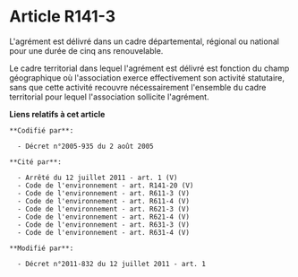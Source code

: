 # Article R141-3

L'agrément est délivré dans un cadre départemental, régional ou national pour une durée de cinq ans renouvelable. 

Le cadre territorial dans lequel l'agrément est délivré est fonction du champ géographique où l'association exerce
effectivement son activité statutaire, sans que cette activité recouvre nécessairement l'ensemble du cadre territorial pour
lequel l'association sollicite l'agrément.

**Liens relatifs à cet article**

	**Codifié par**:

	  - Décret n°2005-935 du 2 août 2005

	**Cité par**:

	  - Arrêté du 12 juillet 2011 - art. 1 (V)
	  - Code de l'environnement - art. R141-20 (V)
	  - Code de l'environnement - art. R611-3 (V)
	  - Code de l'environnement - art. R611-4 (V)
	  - Code de l'environnement - art. R621-3 (V)
	  - Code de l'environnement - art. R621-4 (V)
	  - Code de l'environnement - art. R631-3 (V)
	  - Code de l'environnement - art. R631-4 (V)

	**Modifié par**:

	  - Décret n°2011-832 du 12 juillet 2011 - art. 1
